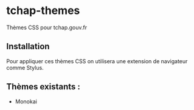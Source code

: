 # tchap-themes
Thèmes CSS pour tchap.gouv.fr

## Installation 
Pour appliquer ces thèmes CSS on utilisera une extension de navigateur comme Stylus. 

## Thèmes existants : 

* Monokai
